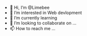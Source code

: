 - 👋 Hi, I’m @Limebee
- 👀 I’m interested in Web devlopment
- 🌱 I’m currently learning 
- 💞️ I’m looking to collaborate on ...
- 📫 How to reach me ...

<!---
Limebee/Limebee is a ✨ special ✨ repository because its `README.md` (this file) appears on your GitHub profile.
You can click the Preview link to take a look at your changes.
--->
